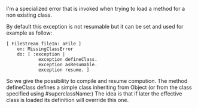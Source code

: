 I'm a specialized error that is invoked when trying to load a method for a non existing class. By default this exception is not resumable but it can be set and used for example as follow:	[ FileStream fileIn: aFile ]		on: MissingClassError		do: [ :exception | 				exception defineClass. 				exception asResumable.				exception resume. ]						So we give the possibility to compile and resume compution.The method defineClass defines a simple class inheriting from Object (or from the class specified using #superclassName:)The idea is that if later the effective class is loaded its definition will override  this one. 